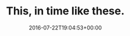 ---
retweeted: false
source: <a href="http://twitter.com/download/android" rel="nofollow">Twitter for Android</a>
entities:
  hashtags: []
  symbols: []
  user_mentions: []
  urls:
  - url: https://t.co/wE7YYvxgwm
    expanded_url: https://twitter.com/bascht/status/754641890595799040
    display_url: twitter.com/bascht/status/…
    indices:
    - '26'
    - '49'
display_text_range:
- '0'
- '49'
favorite_count: '6'
id_str: '756565699015876635'
truncated: false
retweet_count: '3'
id: '756565699015876635'
possibly_sensitive: false
created_at: Fri Jul 22 19:04:53 +0000 2016
favorited: false
full_text: This, in time like these.
lang: en
quote_url: https://twitter.com/bascht/status/754641890595799040
tags:
- pesos:twitter
date: '2016-07-22T19:04:53+00:00'
src: https://twitter.com/bascht/status/756565699015876635
original_url: https://twitter.com/bascht/status/756565699015876635
type: twitter_tweet
text: This, in time like these.
title: This, in time like these.

---